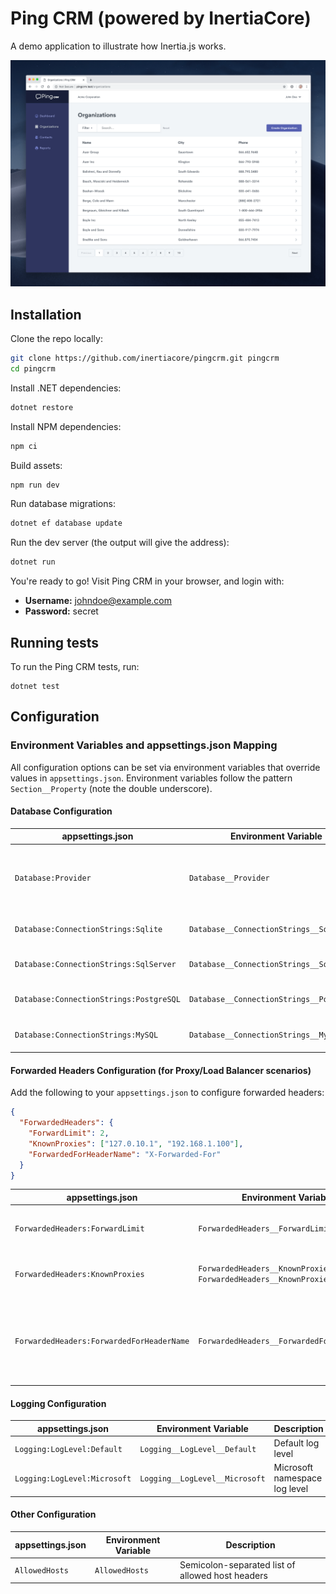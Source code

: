 # Ping CRM (powered by InertiaCore)

A demo application to illustrate how Inertia.js works.

![](https://raw.githubusercontent.com/inertiacore/pingcrm/master/screenshot.png)

## Installation

Clone the repo locally:

```sh
git clone https://github.com/inertiacore/pingcrm.git pingcrm
cd pingcrm
```

Install .NET dependencies:

```sh
dotnet restore
```

Install NPM dependencies:

```sh
npm ci
```

Build assets:

```sh
npm run dev
```

Run database migrations:

```sh
dotnet ef database update
```

Run the dev server (the output will give the address):

```sh
dotnet run
```

You're ready to go! Visit Ping CRM in your browser, and login with:

- **Username:** johndoe@example.com
- **Password:** secret

## Running tests

To run the Ping CRM tests, run:

```
dotnet test
```

## Configuration

### Environment Variables and appsettings.json Mapping

All configuration options can be set via environment variables that override values in `appsettings.json`. Environment variables follow the pattern `Section__Property` (note the double underscore).

#### Database Configuration

| appsettings.json                        | Environment Variable                      | Description                                                        |
| --------------------------------------- | ----------------------------------------- | ------------------------------------------------------------------ |
| `Database:Provider`                     | `Database__Provider`                      | Database provider: `Sqlite`, `SqlServer`, `PostgreSQL`, or `MySQL` |
| `Database:ConnectionStrings:Sqlite`     | `Database__ConnectionStrings__Sqlite`     | SQLite connection string                                           |
| `Database:ConnectionStrings:SqlServer`  | `Database__ConnectionStrings__SqlServer`  | SQL Server connection string                                       |
| `Database:ConnectionStrings:PostgreSQL` | `Database__ConnectionStrings__PostgreSQL` | PostgreSQL connection string                                       |
| `Database:ConnectionStrings:MySQL`      | `Database__ConnectionStrings__MySQL`      | MySQL connection string                                            |

#### Forwarded Headers Configuration (for Proxy/Load Balancer scenarios)

Add the following to your `appsettings.json` to configure forwarded headers:

```json
{
  "ForwardedHeaders": {
    "ForwardLimit": 2,
    "KnownProxies": ["127.0.10.1", "192.168.1.100"],
    "ForwardedForHeaderName": "X-Forwarded-For"
  }
}
```

| appsettings.json                          | Environment Variable                                                           | Description                                                     |
| ----------------------------------------- | ------------------------------------------------------------------------------ | --------------------------------------------------------------- |
| `ForwardedHeaders:ForwardLimit`           | `ForwardedHeaders__ForwardLimit`                                               | Number of proxies to trust (default: 1)                         |
| `ForwardedHeaders:KnownProxies`           | `ForwardedHeaders__KnownProxies__0`, `ForwardedHeaders__KnownProxies__1`, etc. | Array of trusted proxy IP addresses                             |
| `ForwardedHeaders:ForwardedForHeaderName` | `ForwardedHeaders__ForwardedForHeaderName`                                     | Custom header name for forwarded-for (default: X-Forwarded-For) |

#### Logging Configuration

| appsettings.json             | Environment Variable           | Description                   |
| ---------------------------- | ------------------------------ | ----------------------------- |
| `Logging:LogLevel:Default`   | `Logging__LogLevel__Default`   | Default log level             |
| `Logging:LogLevel:Microsoft` | `Logging__LogLevel__Microsoft` | Microsoft namespace log level |

#### Other Configuration

| appsettings.json | Environment Variable | Description                                      |
| ---------------- | -------------------- | ------------------------------------------------ |
| `AllowedHosts`   | `AllowedHosts`       | Semicolon-separated list of allowed host headers |
